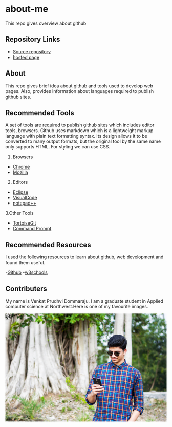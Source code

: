 # about-me
This repo gives overview about github

## Repository Links
- [Source repository](https://github.com/prudhvi15/about-me/)
- [hosted page](https://prudhvi15.github.io/about-me/)

## About

This repo gives brief idea about github and tools used to develop web pages. Also, provides information about languages required to publish github sites. 

## Recommended Tools

A set of tools are required to publish github sites which includes editor tools, browsers. Github uses markdown which is a lightweight markup language with plain text formatting syntax. Its design allows it to be converted to many output formats, but the original tool by the same name only supports HTML. For styling we can use CSS.

1. Browsers
- [Chrome](https://www.google.com/chrome/)
- [Mozilla](https://www.mozilla.org/en-US/firefox/new/)

2. Editors
- [Eclipse](https://www.eclipse.org/downloads/)
- [VisualCode](https://visualstudio.microsoft.com/downloads/)
- [notepad++](https://notepad-plus-plus.org/download/v7.7.1.html)

3.Other Tools
- [TortoiseGit](https://tortoisegit.org/download/)
- [Command Prompt](https://download.cnet.com/Command-Prompt-Portable/3000-2094_4-75449677.html)

## Recommended Resources

I used the following resources to learn about github, web development and found them useful.

-[Github](https://github.com/topics/web-development)
-[w3schools](https://www.w3schools.com)


 ## Contributers
 
 My name is Venkat Prudhvi Dommaraju. I am a graduate student in Applied computer science at Northwest.Here is one of my favourite images.
 
![](https://github.com/prudhvi15/about-me/blob/master/dslr2.jpeg?raw=true)
